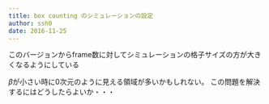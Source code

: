 ```yaml
---
title: box counting のシミュレーションの設定
author: ssh0
date: 2016-11-25
---
```



このバージョンからframe数に対してシミュレーションの格子サイズの方が大きくなるようにしている

$\beta$が小さい時に0次元のように見える領域が多いかもしれない。
この問題を解決するにはどうしたらよいか・・・


